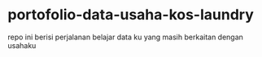 # portofolio-data-usaha-kos-laundry
repo ini berisi perjalanan belajar data ku yang masih berkaitan dengan usahaku
